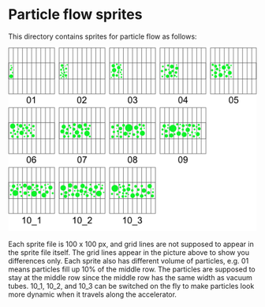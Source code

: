 # Particle flow sprites

This directory contains sprites for particle flow as follows:

![](/images/particle-flow/description.png)

Each sprite file is 100 x 100 px, and grid lines are not supposed to appear in the sprite file itself. The grid lines appear in the picture above to show you differences only. Each sprite also has different volume of particles, e.g. 01 means particles fill up 10% of the middle row. The particles are supposed to stay at the middle row since the middle row has the same width as vacuum tubes. 10_1, 10_2, and 10_3 can be switched on the fly to make particles look more dynamic when it travels along the accelerator.
